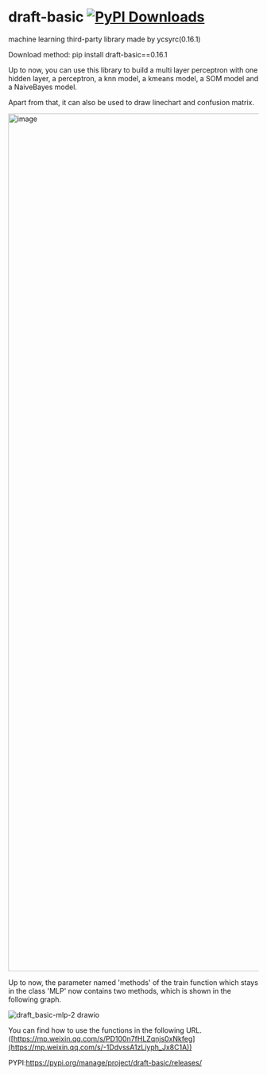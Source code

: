 # draft-basic  [![PyPI Downloads](https://static.pepy.tech/badge/draft-basic)](https://pepy.tech/projects/draft-basic)
machine learning third-party library made by ycsyrc(0.16.1)

Download method: pip install draft-basic==0.16.1

Up to now, you can use this library to build a multi layer perceptron with one hidden layer, a perceptron, a knn model, a kmeans model, a SOM model and a NaiveBayes model.

Apart from that, it can also be used to draw linechart and confusion matrix.

<img width="811" height="1722" alt="image" src="https://github.com/user-attachments/assets/e87db982-8a5e-49f7-beab-fde5363465be" />

Up to now, the parameter named 'methods' of the train function which stays in the class 'MLP' now contains two methods, which is shown in the following graph.

![draft_basic-mlp-2 drawio](https://github.com/user-attachments/assets/a22ccd85-bb10-4bb4-bd7b-25f94e657539)

You can find how to use the functions in the following URL.
([https://mp.weixin.qq.com/s/PD100n7fHLZqnjs0xNkfeg](https://mp.weixin.qq.com/s/-1DdvssA1zLiyph_Jx8C1A))

PYPI:https://pypi.org/manage/project/draft-basic/releases/

